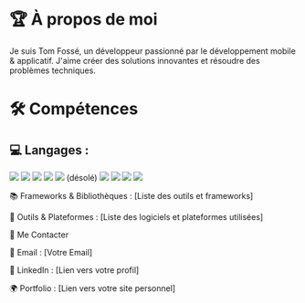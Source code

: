 # 🏆 À propos de moi

Je suis Tom Fossé, un développeur passionné par le développement mobile & applicatif. J'aime créer des solutions innovantes et résoudre des problèmes techniques.

# 🛠️ Compétences

## 💻 Langages :
<div stlye="display: flex">
  <img src="https://img.shields.io/badge/C-00599C?style=for-the-badge&logo=c&logoColor=white">
<img src="https://img.shields.io/badge/Dart-0175C2?style=for-the-badge&logo=dart&logoColor=white">
<img src="https://img.shields.io/badge/CSS3-1572B6?style=for-the-badge&logo=css3&logoColor=white">
<img src="https://img.shields.io/badge/HTML5-E34F26?style=for-the-badge&logo=html5&logoColor=white">
<img src="https://img.shields.io/badge/PHP-777BB4?style=for-the-badge&logo=php&logoColor=white"> (désolé)
<img src="https://img.shields.io/badge/Python-FFD43B?style=for-the-badge&logo=python&logoColor=blue">
<img src="https://img.shields.io/badge/Swift-FA7343?style=for-the-badge&logo=swift&logoColor=white">
<img src="https://img.shields.io/badge/MySQL-005C84?style=for-the-badge&logo=mysql&logoColor=white">
<img src="https://img.shields.io/badge/phpmyadmin-6C78AF?style=for-the-badge&logo=phpmyadmin&logoColor=white">
</div>







📚 Frameworks & Bibliothèques : [Liste des outils et frameworks]

🔧 Outils & Plateformes : [Liste des logiciels et plateformes utilisées]

📩 Me Contacter

📧 Email : [Votre Email]

💼 LinkedIn : [Lien vers votre profil]

🌍 Portfolio : [Lien vers votre site personnel]
